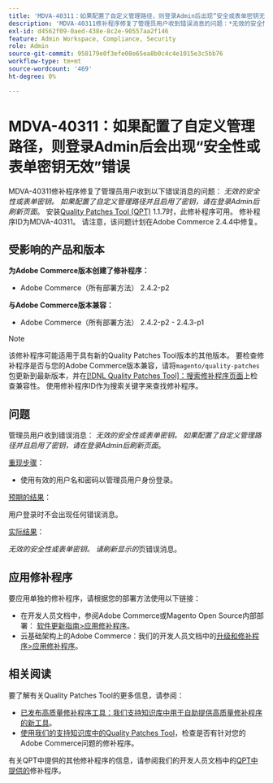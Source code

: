 ```yaml
---
title: 'MDVA-40311：如果配置了自定义管理路径，则登录Admin后出现“安全或表单密钥无效”错误'
description: 'MDVA-40311修补程序修复了管理员用户收到错误消息的问题：*无效的安全性或表单密钥。 如果配置了自定义管理路径并且启用了密钥，请在登录Admin后刷新页面*。 安装[Quality Patches Tool (QPT)](/help/announcements/adobe-commerce-announcements/magento-quality-patches-released-new-tool-to-self-serve-quality-patches.md) 1.1.7后，即可使用此修补程序。 修补程序ID为MDVA-40311。 请注意，该问题计划在Adobe Commerce 2.4.4中修复。'
exl-id: d4562f09-0aed-438e-8c2e-90557aa2f146
feature: Admin Workspace, Compliance, Security
role: Admin
source-git-commit: 958179e0f3efe08e65ea8b0c4c4e1015e3c5bb76
workflow-type: tm+mt
source-wordcount: '469'
ht-degree: 0%

---
```


# MDVA-40311：如果配置了自定义管理路径，则登录Admin后会出现“安全性或表单密钥无效”错误

MDVA-40311修补程序修复了管理员用户收到以下错误消息的问题： *无效的安全性或表单密钥。 如果配置了自定义管理路径并且启用了密钥，请在登录Admin后刷新页面*。 安装[Quality Patches Tool (QPT)](/help/announcements/adobe-commerce-announcements/magento-quality-patches-released-new-tool-to-self-serve-quality-patches.md) 1.1.7时，此修补程序可用。 修补程序ID为MDVA-40311。 请注意，该问题计划在Adobe Commerce 2.4.4中修复。

## 受影响的产品和版本

**为Adobe Commerce版本创建了修补程序：**

* Adobe Commerce（所有部署方法） 2.4.2-p2

**与Adobe Commerce版本兼容：**

* Adobe Commerce（所有部署方法） 2.4.2-p2 - 2.4.3-p1

>[!NOTE]
>
>该修补程序可能适用于具有新的Quality Patches Tool版本的其他版本。 要检查修补程序是否与您的Adobe Commerce版本兼容，请将`magento/quality-patches`包更新到最新版本，并在[[!DNL Quality Patches Tool]：搜索修补程序页面](https://devdocs.magento.com/quality-patches/tool.html#patch-grid)上检查兼容性。 使用修补程序ID作为搜索关键字来查找修补程序。

## 问题

管理员用户收到错误消息： *无效的安全性或表单密钥。 如果配置了自定义管理路径并且启用了密钥，请在登录Admin后刷新页面*。

<u>重现步骤</u>：

* 使用有效的用户名和密码以管理员用户身份登录。

<u>预期的结果</u>：

用户登录时不会出现任何错误消息。

<u>实际结果</u>：

*无效的安全性或表单密钥。 请刷新显示的*&#x200B;页错误消息。

## 应用修补程序

要应用单独的修补程序，请根据您的部署方法使用以下链接：

* 在开发人员文档中，参阅Adobe Commerce或Magento Open Source内部部署： [软件更新指南>应用修补程序](https://devdocs.magento.com/guides/v2.4/comp-mgr/patching/mqp.html)。
* 云基础架构上的Adobe Commerce：我们的开发人员文档中的[升级和修补程序>应用修补程序](https://devdocs.magento.com/cloud/project/project-patch.html)。

## 相关阅读

要了解有关Quality Patches Tool的更多信息，请参阅：

* [已发布高质量修补程序工具：我们支持知识库中用于自助提供高质量修补程序的新工具](/help/announcements/adobe-commerce-announcements/magento-quality-patches-released-new-tool-to-self-serve-quality-patches.md)。
* [使用我们的支持知识库中的Quality Patches Tool](/help/support-tools/patches-available-in-qpt-tool/check-patch-for-magento-issue-with-magento-quality-patches.md)，检查是否有针对您的Adobe Commerce问题的修补程序。

有关QPT中提供的其他修补程序的信息，请参阅我们的开发人员文档中的[QPT中提供的](https://devdocs.magento.com/quality-patches/tool.html#patch-grid)修补程序。
